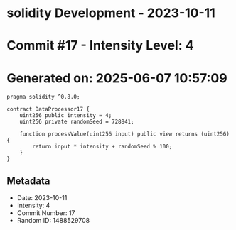 ﻿# solidity Development - 2023-10-11
# Commit #17 - Intensity Level: 4
# Generated on: 2025-06-07 10:57:09
```solidity
pragma solidity ^0.8.0;

contract DataProcessor17 {
    uint256 public intensity = 4;
    uint256 private randomSeed = 728841;

    function processValue(uint256 input) public view returns (uint256) {
        return input * intensity + randomSeed % 100;
    }
}
```
## Metadata
- Date: 2023-10-11
- Intensity: 4
- Commit Number: 17
- Random ID: 1488529708
